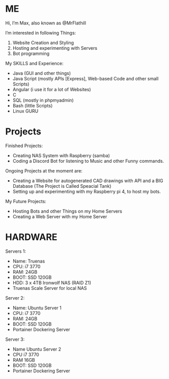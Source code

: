 # ME

Hi, I’m Max, also known as @MrFlathill

I’m interested in following Things:

1. Website Creation and Styling
2. Hosting and experimenting with Servers
3. Bot programming

My SKILLS and Experience:
 * Java (GUI and other things)
 * Java Script (mostly APIs [Express], Web-based Code and other small Scripts)
 * Angular (i use it for a lot of Websites)
 * C
 * SQL (mostly in phpmyadmin)
 * Bash (little Scripts)
 * Linux GURU

# Projects

Finished Projects:
 - Creating NAS System with Raspberry (samba)
 - Coding a Discord Bot for listening to Music and other Funny commands.

Ongoing Projects at the moment are: 
 - Creating a Website for autogenerated CAD drawings with API and a BIG Database
    (The Project is Called Speacial Tank)
 - Setting up and experimenting with my Raspberry pi 4, to host my bots.
 
My Future Projects:
 * Hosting Bots and other Things on my Home Servers
 * Creating a Web Server with my Home Server

# HARDWARE

Servers 1:
 - Name: Truenas 
 - CPU: i7 3770
 - RAM: 24GB
 - BOOT: SSD 120GB
 - HDD: 3 x 4TB Ironwolf NAS (RAID Z1)
 - Truenas Scale Server for local NAS
 
Server 2:
 - Name: Ubuntu Server 1
 - CPU: i7 3770
 - RAM: 24GB
 - BOOT: SSD 120GB
 - Portainer Dockering Server

Server 3:
 - Name Ubuntu Server 2
 - CPU i7 3770
 - RAM 16GB
 - BOOT: SSD 120GB
 - Portainer Dockering Server

<!---
MrFlathill/MrFlathill is a ✨ special ✨ repository because its `README.md` (this file) appears on your GitHub profile.
You can click the Preview link to take a look at your changes.
--->
